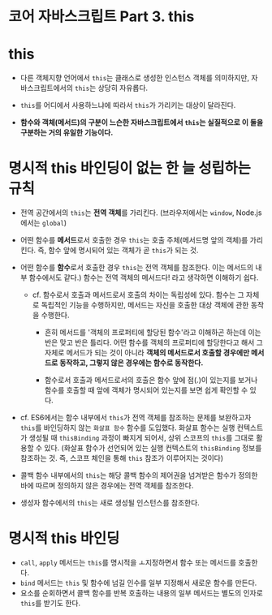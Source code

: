 # 코어 자바스크립트 Part 3. this

# this

- 다른 객체지향 언어에서 `this`는 클래스로 생성한 인스턴스 객체를 의미하지만, 자바스크립트에서의 `this`는 상당히 자유롭다.

- `this`를 어디에서 사용하느냐에 따라서 `this`가 가리키는 대상이 달라진다.
- **함수와 객체(메서드)의 구분이 느슨한 자바스크립트에서 `this`는 실질적으로 이 둘을 구분하는 거의 유일한 기능이다.**

# 명시적 this 바인딩이 없는 한 늘 성립하는 규칙

- 전역 공간에서의 `this`는 **전역 객체**를 가리킨다. (브라우저에서는 `window`, Node.js에서는 `global`)
- 어떤 함수를 **메서드**로서 호출한 경우 `this`는 호출 주체(메서드명 앞의 객체)를 가리킨다. 즉, 함수 앞에 명시되어 있는 객체가 곧 `this`가 되는 것.
- 어떤 함수를 **함수**로서 호출한 경우 `this`는 전역 객체를 참조한다. 이는 메서드의 내부 함수에서도 같다.) 함수는 전역 객체의 메서드다! 라고 생각하면 이해하기 쉽다.

  - cf. 함수로서 호출과 메서드로서 호출의 차이는 독립성에 있다. 함수는 그 자체로 독립적인 기능을 수행하지만, 메서드는 자신을 호출한 대상 객체에 관한 동작을 수행한다.

    - 흔히 메서드를 '객체의 프로퍼티에 할당된 함수'라고 이해하곤 하는데 이는 반은 맞고 반은 틀리다. 어떤 함수를 객체의 프로퍼티에 할당한다고 해서 그 자체로 메서드가 되는 것이 아니라 **객체의 메서드로서 호출할 경우에만 메서드로 동작하고, 그렇지 않은 경우에는 함수로 동작한다.**

    - 함수로서 호출과 메서드로서의 호출은 함수 앞에 점(.)이 있는지를 보거나 함수를 호출할 때 앞에 객체가 명시되어 있는지를 보면 쉽게 확인할 수 있다.

- cf. ES6에서는 함수 내부에서 `this`가 전역 객체를 참조하는 문제를 보완하고자 `this`를 바인딩하지 않는 `화살표 함수` 함수를 도입했다. 화살표 함수는 실행 컨텍스트가 생성될 때 `thisBinding` 과정이 빠지게 되어서, 상위 스코프의 `this`를 그대로 활용할 수 있다. (화살표 함수가 선언되어 있는 실행 컨텍스트의 `thisBinding` 정보를 참조하는 것. 즉, 스코프 체인을 통해 `this` 참조가 이루어지는 것이다)

- 콜백 함수 내부에서의 `this`는 해당 콜백 함수의 제어권을 넘겨받은 함수가 정의한 바에 따르며 정의하지 않은 경우에는 전역 객체를 참조한다.
- 생성자 함수에서의 `this`는 새로 생성될 인스턴스를 참조한다.

# 명시적 this 바인딩

- `call`, `apply` 메서드는 `this`를 명시적을 ㅗ지정하면서 함수 또는 메서드를 호출한다.
- `bind` 메서드는 `this` 및 함수에 넘길 인수를 일부 지정해서 새로운 함수를 만든다.
- 요소를 순회하면서 콜백 함수를 반복 호출하는 내용의 일부 메서드는 별도의 인자로 `this`를 받기도 한다.
